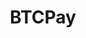 ---
draft: false
title: BTCPay
content:
  id: btcpay
  name: BTCPay
  website: https://btcpayserver.org/
  short_description: Start Accepting Bitcoin Payments With 0% Fees & No Third-party
---